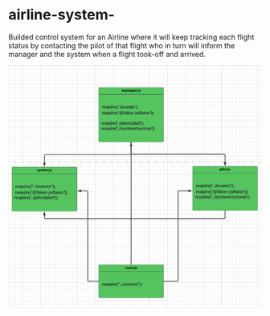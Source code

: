 # airline-system-

Builded control system for an Airline where it will keep tracking each flight status by contacting the pilot of that flight who in turn will inform the manager and the system when a flight took-off and arrived.

![](./uml11.PNG)
